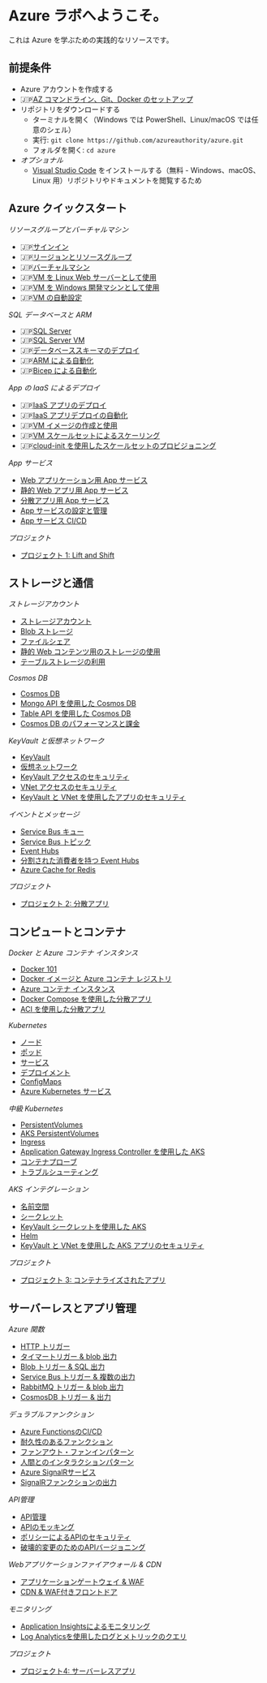 # Azure ラボへようこそ。

これは Azure を学ぶための実践的なリソースです。

## 前提条件

 - Azure アカウントを作成する
 - 🇯🇵[AZ コマンドライン、Git、Docker のセットアップ](./setup/README.md)
 - リポジトリをダウンロードする
    - ターミナルを開く（Windows では PowerShell、Linux/macOS では任意のシェル）
    - 実行: `git clone https://github.com/azureauthority/azure.git`
     - フォルダを開く: `cd azure`
- _オプショナル_
    - [Visual Studio Code](https://code.visualstudio.com) をインストールする（無料 - Windows、macOS、Linux 用）リポジトリやドキュメントを閲覧するため

## Azure クイックスタート

_リソースグループとバーチャルマシン_

- 🇯🇵[サインイン](/labs/signin/README_jp.md)
- 🇯🇵[リージョンとリソースグループ](/labs/resourcegroups/README_jp.md)
- 🇯🇵[バーチャルマシン](/labs/vm/README_jp.md)
- 🇯🇵[VM を Linux Web サーバーとして使用](/labs/vm-web/README_jp.md)
- 🇯🇵[VM を Windows 開発マシンとして使用](/labs/vm-win/README_jp.md)
- 🇯🇵[VM の自動設定](/labs/vm-config/README_jp.md)

_SQL データベースと ARM_

- 🇯🇵[SQL Server](/labs/sql/README_jp.md)
- 🇯🇵[SQL Server VM](/labs/sql-vm/README_jp.md)
- 🇯🇵[データベーススキーマのデプロイ](/labs/sql-schema/README_jp.md)
- 🇯🇵[ARM による自動化](/labs/arm/README_jp.md)
- 🇯🇵[Bicep による自動化](/labs/arm-bicep/README_jp.md)

_App の IaaS によるデプロイ_

- 🇯🇵[IaaS アプリのデプロイ](/labs/iaas-apps/README.md)
- 🇯🇵[IaaS アプリデプロイの自動化](/labs/iaas-bicep/README.md)
- 🇯🇵[VM イメージの作成と使用](/labs/vm-image/README.md)
- 🇯🇵[VM スケールセットによるスケーリング](/labs/vmss-win/README.md)
- 🇯🇵[cloud-init を使用したスケールセットのプロビジョニング](/labs/vmss-linux/README.md)

_App サービス_

- [Web アプリケーション用 App サービス](/labs/appservice/README.md)
- [静的 Web アプリ用 App サービス](/labs/appservice-static/README.md)
- [分散アプリ用 App サービス](/labs/appservice-api/README.md)
- [App サービスの設定と管理](/labs/appservice-config/README.md)
- [App サービス CI/CD](/labs/appservice-cicd/README.md)

_プロジェクト_

- [プロジェクト 1: Lift and Shift](/projects/lift-and-shift/README.md)

## ストレージと通信

_ストレージアカウント_

- [ストレージアカウント](/labs/storage/README.md)
- [Blob ストレージ](/labs/storage-blob/README.md)
- [ファイルシェア](/labs/storage-files/README.md)
- [静的 Web コンテンツ用のストレージの使用](/labs/storage-static/README.md)
- [テーブルストレージの利用](/labs/storage-table/README.md)

_Cosmos DB_

- [Cosmos DB](/labs/cosmos/README.md)
- [Mongo API を使用した Cosmos DB](/labs/cosmos-mongo/README.md)
- [Table API を使用した Cosmos DB](/labs/cosmos-table/README.md)
- [Cosmos DB のパフォーマンスと課金](/labs/cosmos-perf/README.md)



_KeyVault と仮想ネットワーク_

- [KeyVault](/labs/keyvault/README.md)
- [仮想ネットワーク](/labs/vnet/README.md)
- [KeyVault アクセスのセキュリティ](/labs/keyvault-access/README.md)
- [VNet アクセスのセキュリティ](/labs/vnet-access/README.md)
- [KeyVault と VNet を使用したアプリのセキュリティ](/labs/vnet-apps/README.md)

_イベントとメッセージ_

- [Service Bus キュー](/labs/servicebus/README.md)
- [Service Bus トピック](/labs/servicebus-pubsub/README.md)
- [Event Hubs](/labs/eventhubs/README.md)
- [分割された消費者を持つ Event Hubs](/labs/eventhubs-consumers/README.md)
- [Azure Cache for Redis](/labs/redis/README.md)

_プロジェクト_

- [プロジェクト 2: 分散アプリ](/projects/distributed/README.md)

## コンピュートとコンテナ

_Docker と Azure コンテナ インスタンス_

- [Docker 101](/labs/docker/README.md)
- [Docker イメージと Azure コンテナ レジストリ](/labs/acr/README.md)
- [Azure コンテナ インスタンス](/labs/aci/README.md)
- [Docker Compose を使用した分散アプリ](/labs/docker-compose/README.md)
- [ACI を使用した分散アプリ](/labs/aci-compose/README.md)

_Kubernetes_

- [ノード](/labs/kubernetes/nodes/README.md)
- [ポッド](/labs/kubernetes/pods/README.md)
- [サービス](/labs/kubernetes/services/README.md)
- [デプロイメント](/labs/kubernetes/deployments/README.md)
- [ConfigMaps](/labs/kubernetes/configmaps/README.md)
- [Azure Kubernetes サービス](/labs/aks/README.md)

_中級 Kubernetes_

- [PersistentVolumes](/labs/kubernetes/persistentvolumes/README.md)
- [AKS PersistentVolumes](/labs/aks-persistentvolumes/README.md)
- [Ingress](/labs/kubernetes/ingress/README.md)
- [Application Gateway Ingress Controller を使用した AKS](/labs/aks-ingress/README.md)
- [コンテナプローブ](/labs/kubernetes/containerprobes/README.md)
- [トラブルシューティング](/labs/kubernetes/troubleshooting/README.md)

_AKS インテグレーション_

- [名前空間](/labs/kubernetes/namespaces/README.md)
- [シークレット](/labs/kubernetes/secrets/README.md)
- [KeyVault シークレットを使用した AKS](/labs/aks-keyvault/README.md)
- [Helm](/labs/kubernetes/helm/README.md)
- [KeyVault と VNet を使用した AKS アプリのセキュリティ](/labs/aks-apps/README.md)

_プロジェクト_

- [プロジェクト 3: コンテナライズされたアプリ](/projects/containerized/README.md)

## サーバーレスとアプリ管理

_Azure 関数_

- [HTTP トリガー](/labs/functions/http/README.md)
- [タイマートリガー & blob 出力](/labs/functions/timer/README.md)
- [Blob トリガー & SQL 出力](/labs/functions/blob/README.md)
- [Service Bus トリガー & 複数の出力](/labs/functions/servicebus/README.md)
- [RabbitMQ トリガー & blob 出力](/labs/functions/rabbitmq/README.md)
- [CosmosDB トリガー & 出力](/labs/functions/cosmos/README.md)

_デュラブルファンクション_

- [Azure FunctionsのCI/CD](/labs/functions/cicd/README.md)
- [耐久性のあるファンクション](/labs/functions-durable/chained/README.md)
- [ファンアウト・ファンインパターン](/labs/functions-durable/fan-out/README.md)
- [人間とのインタラクションパターン](/labs/functions-durable/human/README.md)
- [Azure SignalRサービス](/labs/signalr/README.md)
- [SignalRファンクションの出力](/labs/functions/signalr/README.md)

_API管理_

- [API管理](/labs/apim/README.md)
- [APIのモッキング](/labs/apim-mock/README.md)
- [ポリシーによるAPIのセキュリティ](/labs/apim-policies/README.md)
- [破壊的変更のためのAPIバージョニング](/labs/apim-versioning/README.md)

_Webアプリケーションファイアウォール & CDN_

- [アプリケーションゲートウェイ & WAF](/labs/appgw/README.md)
- [CDN & WAF付きフロントドア](/labs/frontdoor/README.md)

_モニタリング_

- [Application Insightsによるモニタリング](/labs/applicationinsights/README.md)
- [Log Analyticsを使用したログとメトリックのクエリ](/labs/loganalytics/README.md)

_プロジェクト_

- [プロジェクト4: サーバーレスアプリ](/projects/serverless/README.md)
